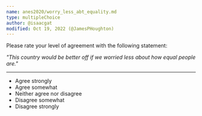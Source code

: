 ```yaml
---
name: anes2020/worry_less_abt_equality.md
type: multipleChoice
author: @isaacgat
modified: Oct 19, 2022 (@JamesPHoughton)
---
```


Please rate your level of agreement with the following statement:

_"This country would be better off if we worried less about how
equal people are."_

---

- Agree strongly
- Agree somewhat
- Neither agree nor disagree
- Disagree somewhat
- Disagree strongly
